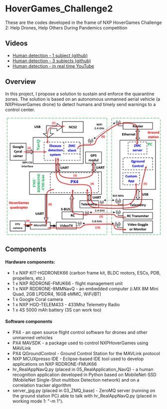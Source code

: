 # HoverGames_Challenge2
These are the codes developed in the frame of NXP HoverGames Challenge 2: Help Drones, Help Others During Pandemics competition 

## Videos
- [Human detection - 1 subject (github)](https://github.com/dmdobrea/HoverGames_Challenge2/blob/main/05_RealApplication_NavQ/output/v1_rez.avi)
- [Human detection - 3 subjects (github)](https://github.com/dmdobrea/HoverGames_Challenge2/blob/main/05_RealApplication_NavQ/output/v2_rez.avi)
- [Human detection - in real time YouTube](https://youtu.be/pCcItZNOWmc)

## Overview

In this project, I propose a solution to sustain and enforce the quarantine zones. The solution is based on an autonomous unmanned aerial vehicle (a NXPHoverGames drone) to detect humans and timely send warnings to a control center.

![NXPHoverGames drone, basic schematic](./SchBloc_Main.PNG)

## Components

#### Hardware components:

- 1 x NXP KIT-HGDRONEK66 (carbon frame kit, BLDC motors, ESCs, PDB, propellers, etc.)
- 1 x NXP RDDRONE-FMUK66 - flight management unit
- 1 x NXP RDDRONE-8MMNavQ - an embedded computer (i.MX 8M Mini Quad, 2GB LPDDR4, 16GB eMMC, WiFi/BT)
- 1 x Google Coral camera
- 1 x NXP HGD-TELEM433 - 433Mhz Telemetry Radio 
- 1 x 4S 5000 mAh battery (3S can work too)

#### Software components

- PX4 - an open source flight control software for drones and other unmanned vehicles
- PX4 MAVSDK - a package used to control NXPHoverGames using MAVLink
- PX4 QGroundControl - Ground Control Station for the MAVLink protocol
- NXP MCUXpresso IDE - Eclipse-based IDE tool used to develop applications on NXP RDDRONE-FMUK66
- hr_RealAppNavQ.py (placed in 05_RealApplication_NavQ) - a human recognition application developed in Python based on MobileNet-SSD (MobileNet Single-Shot multibox Detection network) and on a correlation tracker algorithm
- server_jpg.py (placed in 03_ZMQ_base) - ZeroMQ server (running on the ground station PC) able to talk with hr_RealAppNavQ.py (placed in working mode 1: "-m 1").  

